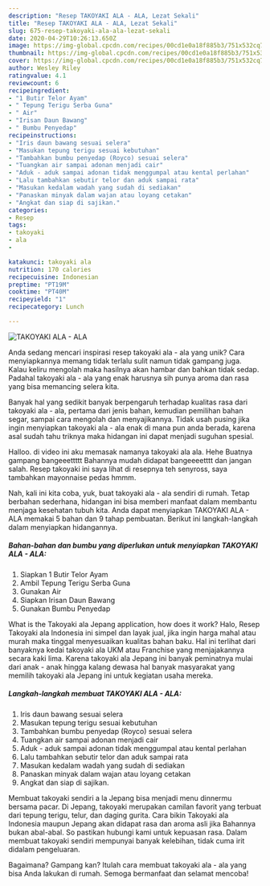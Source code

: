 ```yaml
---
description: "Resep TAKOYAKI ALA - ALA, Lezat Sekali"
title: "Resep TAKOYAKI ALA - ALA, Lezat Sekali"
slug: 675-resep-takoyaki-ala-ala-lezat-sekali
date: 2020-04-29T10:26:13.650Z
image: https://img-global.cpcdn.com/recipes/00cd1e0a18f885b3/751x532cq70/takoyaki-ala-ala-foto-resep-utama.jpg
thumbnail: https://img-global.cpcdn.com/recipes/00cd1e0a18f885b3/751x532cq70/takoyaki-ala-ala-foto-resep-utama.jpg
cover: https://img-global.cpcdn.com/recipes/00cd1e0a18f885b3/751x532cq70/takoyaki-ala-ala-foto-resep-utama.jpg
author: Wesley Riley
ratingvalue: 4.1
reviewcount: 6
recipeingredient:
- "1 Butir Telor Ayam"
- " Tepung Terigu Serba Guna"
- " Air"
- "Irisan Daun Bawang"
- " Bumbu Penyedap"
recipeinstructions:
- "Iris daun bawang sesuai selera"
- "Masukan tepung terigu sesuai kebutuhan"
- "Tambahkan bumbu penyedap (Royco) sesuai selera"
- "Tuangkan air sampai adonan menjadi cair"
- "Aduk - aduk sampai adonan tidak menggumpal atau kental perlahan"
- "Lalu tambahkan sebutir telor dan aduk sampai rata"
- "Masukan kedalam wadah yang sudah di sediakan"
- "Panaskan minyak dalam wajan atau loyang cetakan"
- "Angkat dan siap di sajikan."
categories:
- Resep
tags:
- takoyaki
- ala
- 

katakunci: takoyaki ala  
nutrition: 170 calories
recipecuisine: Indonesian
preptime: "PT19M"
cooktime: "PT40M"
recipeyield: "1"
recipecategory: Lunch

---
```



![TAKOYAKI ALA - ALA](https://img-global.cpcdn.com/recipes/00cd1e0a18f885b3/751x532cq70/takoyaki-ala-ala-foto-resep-utama.jpg)

Anda sedang mencari inspirasi resep takoyaki ala - ala yang unik? Cara menyiapkannya memang tidak terlalu sulit namun tidak gampang juga. Kalau keliru mengolah maka hasilnya akan hambar dan bahkan tidak sedap. Padahal takoyaki ala - ala yang enak harusnya sih punya aroma dan rasa yang bisa memancing selera kita.

Banyak hal yang sedikit banyak berpengaruh terhadap kualitas rasa dari takoyaki ala - ala, pertama dari jenis bahan, kemudian pemilihan bahan segar, sampai cara mengolah dan menyajikannya. Tidak usah pusing jika ingin menyiapkan takoyaki ala - ala enak di mana pun anda berada, karena asal sudah tahu triknya maka hidangan ini dapat menjadi suguhan spesial.

Halloo. di video ini aku memasak namanya takoyaki ala ala. Hehe Buatnya gampang bangeeettttt Bahannya mudah didapat bangeeeetttt dan jangan salah. Resep takoyaki ini saya lihat di resepnya teh senyross, saya tambahkan mayonnaise pedas hmmm.


Nah, kali ini kita coba, yuk, buat takoyaki ala - ala sendiri di rumah. Tetap berbahan sederhana, hidangan ini bisa memberi manfaat dalam membantu menjaga kesehatan tubuh kita. Anda dapat menyiapkan TAKOYAKI ALA - ALA memakai 5 bahan dan 9 tahap pembuatan. Berikut ini langkah-langkah dalam menyiapkan hidangannya.

<!--inarticleads1-->

##### Bahan-bahan dan bumbu yang diperlukan untuk menyiapkan TAKOYAKI ALA - ALA:

1. Siapkan 1 Butir Telor Ayam
1. Ambil  Tepung Terigu Serba Guna
1. Gunakan  Air
1. Siapkan Irisan Daun Bawang
1. Gunakan  Bumbu Penyedap


What is the Takoyaki ala Jepang application, how does it work? Halo, Resep Takoyaki ala Indonesia ini simpel dan layak jual, jika ingin harga mahal atau murah maka tinggal menyesuaikan kualitas bahan baku. Hal ini terlihat dari banyaknya kedai takoyaki ala UKM atau Franchise yang menjajakannya secara kaki lima. Karena takoyaki ala Jepang ini banyak peminatnya mulai dari anak - anak hingga kalang dewasa hal banyak masyarakat yang memilih takoyaki ala Jepang ini untuk kegiatan usaha mereka. 

<!--inarticleads2-->

##### Langkah-langkah membuat TAKOYAKI ALA - ALA:

1. Iris daun bawang sesuai selera
1. Masukan tepung terigu sesuai kebutuhan
1. Tambahkan bumbu penyedap (Royco) sesuai selera
1. Tuangkan air sampai adonan menjadi cair
1. Aduk - aduk sampai adonan tidak menggumpal atau kental perlahan
1. Lalu tambahkan sebutir telor dan aduk sampai rata
1. Masukan kedalam wadah yang sudah di sediakan
1. Panaskan minyak dalam wajan atau loyang cetakan
1. Angkat dan siap di sajikan.


Membuat takoyaki sendiri a la Jepang bisa menjadi menu dinnermu bersama pacar. Di Jepang, takoyaki merupakan camilan favorit yang terbuat dari tepung terigu, telur, dan daging gurita. Cara bikin Takoyaki ala Indonesia maupun Jepang akan didapat rasa dan aroma asli jika Bahannya bukan abal-abal. So pastikan hubungi kami untuk kepuasan rasa. Dalam membuat takoyaki sendiri mempunyai banyak kelebihan, tidak cuma irit didalam pengeluaran. 

Bagaimana? Gampang kan? Itulah cara membuat takoyaki ala - ala yang bisa Anda lakukan di rumah. Semoga bermanfaat dan selamat mencoba!
